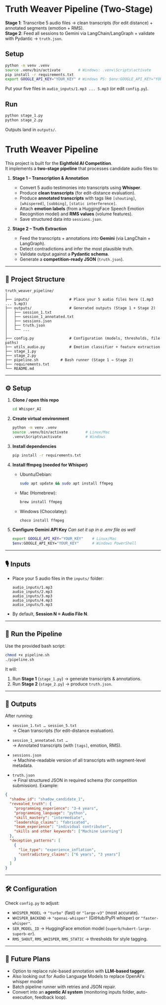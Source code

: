 
# Truth Weaver Pipeline (Two-Stage)

**Stage 1**: Transcribe 5 audio files -> clean transcripts (for edit distance) + annotated segments (emotion + RMS).  
**Stage 2**: Feed all sessions to Gemini via LangChain/LangGraph + validate with Pydantic -> `truth.json`.

## Setup
```bash
python -m venv .venv
source .venv/bin/activate        # Windows: .venv\Scripts\activate
pip install -r requirements.txt
export GOOGLE_API_KEY="YOUR_KEY" # Windows PS: $env:GOOGLE_API_KEY="YOUR_KEY"
```

Put your five files in `audio_inputs/1.mp3 ... 5.mp3` (or edit `config.py`).

## Run
```bash
python stage_1.py
python stage_2.py
```

Outputs land in `outputs/`.

# Truth Weaver Pipeline

This project is built for the **Eightfold AI Competition**.  
It implements a **two-stage pipeline** that processes candidate audio files to:

1. **Stage 1 – Transcription & Annotation**
   - Convert 5 audio testimonies into transcripts using **Whisper**.
   - Produce **clean transcripts** (for edit-distance evaluation).
   - Produce **annotated transcripts** with tags like `[shouting]`, `[whispered]`, `[sobbing]`, `[static interference]`.
   - Attach **emotion labels** (from a HuggingFace Speech Emotion Recognition model) and **RMS values** (volume features).
   - Save structured data into `sessions.json`.

2. **Stage 2 – Truth Extraction**
   - Feed the transcripts + annotations into **Gemini** (via LangChain + LangGraph).
   - Detect contradictions and infer the most plausible truth.
   - Validate output against a **Pydantic schema**.
   - Generate a **competition-ready JSON** (`truth.json`).

---

## 📂 Project Structure

```
truth_weaver_pipeline/
│
├── inputs/                  # Place your 5 audio files here (1.mp3 ... 5.mp3)
├── outputs/                 # Generated outputs (Stage 1 + Stage 2)
│   ├── session_1.txt
│   ├── session_1_annotated.txt
│   ├── sessions.json
│   ├── truth.json
│   └── ...
│
├── config.py                # Configuration (models, thresholds, file paths)
├── utils_audio.py           # Emotion classifier + feature extraction
├── stage_1.py
├── stage_2.py
├── pipeline.sh          # Bash runner (Stage 1 → Stage 2)
├── requirements.txt
└── README.md
```

---

## ⚙️ Setup

1. **Clone / open this repo**
   ```bash
   cd Whisper_AI
   ```

2. **Create virtual environment**
   ```bash
   python -m venv .venv
   source .venv/bin/activate        # Linux/Mac
   .venv\Scripts\activate           # Windows
   ```

3. **Install dependencies**
   ```bash
   pip install -r requirements.txt
   ```

4. **Install ffmpeg (needed for Whisper)**
   - Ubuntu/Debian:
     ```bash
     sudo apt update && sudo apt install ffmpeg
     ```
   - Mac (Homebrew):
     ```bash
     brew install ffmpeg
     ```
   - Windows (Chocolatey):
     ```powershell
     choco install ffmpeg
     ```

5. **Configure Gemini API Key**
  *Can set it up in a .env file as well*
   ```bash
   export GOOGLE_API_KEY="YOUR_KEY"    # Linux/Mac
   $env:GOOGLE_API_KEY="YOUR_KEY"      # Windows PowerShell
   ```

---

## 🎙️ Inputs

- Place your 5 audio files in the `inputs/` folder:
  ```
  audio_inputs/1.mp3
  audio_inputs/2.mp3
  audio_inputs/3.mp3
  audio_inputs/4.mp3
  audio_inputs/5.mp3
  ```

- By default, **Session N = Audio File N**.

---

## 🚀 Run the Pipeline

Use the provided bash script:

```bash
chmod +x pipeline.sh
./pipeline.sh
```

It will:

1. Run **Stage 1** (`stage_1.py`) → generate transcripts & annotations.
2. Run **Stage 2** (`stage_2.py`) → produce `truth.json`.

---

## 📄 Outputs

After running:

- `session_1.txt … session_5.txt`  
  → Clean transcripts (for edit-distance evaluation).  

- `session_1_annotated.txt …`  
  → Annotated transcripts (with `[tags]`, emotion, RMS).  

- `sessions.json`  
  → Machine-readable version of all transcripts with segment-level metadata.  

- `truth.json`  
  → Final structured JSON in required schema (for competition submission). Example:

```json
{
  "shadow_id": "shadow_candidate_1",
  "revealed_truth": {
    "programming_experience": "3-4 years",
    "programming_language": "python",
    "skill_mastery": "intermediate",
    "leadership_claims": "fabricated",
    "team_experience": "individual contributor",
    "skills and other keywords": ["Machine Learning"]
  },
  "deception_patterns": [
    {
      "lie_type": "experience_inflation",
      "contradictory_claims": ["6 years", "3 years"]
    }
  ]
}
```

---

## 🛠️ Configuration

Check `config.py` to adjust:
- `WHISPER_MODEL` → `"turbo"` (fast) or `"large-v3"` (most accurate).
- `WHISPER_BACKEND` → `"openai-whisper"` (GitHub/PyPI whisper) or `"faster-whisper"`.
- `SER_MODEL_ID` → HuggingFace emotion model (`superb/hubert-large-superb-er`).
- `RMS_SHOUT`, `RMS_WHISPER`, `RMS_STATIC` → thresholds for style tagging.

---

## 🔮 Future Plans

- Option to replace rule-based annotation with **LLM-based tagger**.  
- Also looking out for Audio Language Models to replace OpenAI's whisper model
- Batch pipeline runner with retries and JSON repair.  
- Convert into an **agentic AI system** (monitoring inputs folder, auto-execution, feedback loop).  

